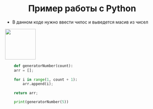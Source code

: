 <h1 align="center">Пример работы с Python</h1>
<ul>
    <li>В данном коде нужно ввести чилос и выведется масив из чисел</li>
</ul>

<p aligh="center">
    <img src="https://encrypted-tbn0.gstatic.com/images?q=tbn:ANd9GcSqXDLqIQoEeMb2QzO_CGQkr85wOX75Zgcjeg&s" width="100" height="100">
</p>

```python
    def generatorNumber(count):
    arr = [];
    
    for i in range(1, count + 1):
        arr.append(i);
        
    return arr;

    print(generatorNumber(5))
```
